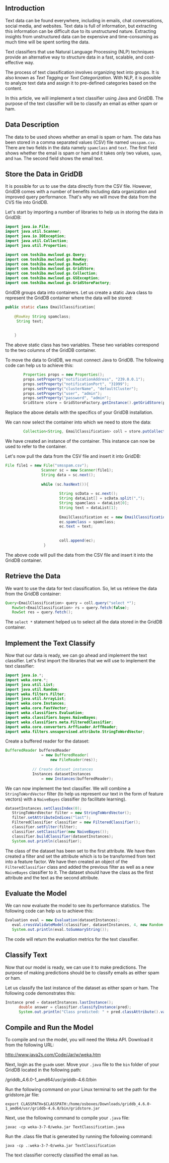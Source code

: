 ## Introduction

Text data can be found everywhere, including in emails, chat conversations, social media, and websites. Text data is full of information, but extracting this information can be difficult due to its unstructured nature. Extracting insights from unstructured data can  be expensive and time-consuming as much time will be spent sorting the data. 

Text classifiers that use Natural Language Processing (NLP) techniques provide an alternative way to structure data in a fast, scalable, and cost-effective way. 

The process of text classification involves organizing text into groups. It is also known as *Text Tagging* or *Text Categorization*. With NLP, it is possible to analyze text data and assign it to pre-defined categories based on the content. 

In this article, we will implement a text classifier using Java and GridDB. The purpose of the text classifier will be to classify an email as either spam or ham. 

## Data Description

The data to be used shows whether an email is spam or ham. The data has been stored in a comma separated values (CSV) file named `smsspam.csv`. There are two fields in the data namely `spamclass` and `text`. The first field shows whether the email is spam or ham and it takes only two values, `spam`, and `ham`. The second field shows the email text. 

## Store the Data in GridDB

It is possible for us to use the data directly from the CSV file. However, GridDB comes with a number of benefits including data organization and improved query performance. That's why we will move the data from the CVS file into GridDB. 

Let's start by importing a number of libraries to help us in storing the data in GridDB:

```java
import java.io.File;
import java.util.Scanner;
import java.io.IOException;
import java.util.Collection;
import java.util.Properties;

import com.toshiba.mwcloud.gs.Query;
import com.toshiba.mwcloud.gs.RowKey;
import com.toshiba.mwcloud.gs.RowSet;
import com.toshiba.mwcloud.gs.GridStore;
import com.toshiba.mwcloud.gs.Collection;
import com.toshiba.mwcloud.gs.GSException;
import com.toshiba.mwcloud.gs.GridStoreFactory;
```

GridDB groups data into containers. Let us create a static Java class to represent the GridDB container where the data will be stored:

```java
public static class EmailClassification{
    
    @RowKey String spamclass;
     String text;
      
    
    }
```

The above static class has two variables. These two variables correspond to the two columns of the GridDB container. 

To move the data to GridDB, we must connect Java to GridDB. The following code can help us to achieve this:

```java
        Properties props = new Properties();
        props.setProperty("notificationAddress", "239.0.0.1");
        props.setProperty("notificationPort", "31999");
        props.setProperty("clusterName", "defaultCluster");
        props.setProperty("user", "admin");
        props.setProperty("password", "admin");
        GridStore store = GridStoreFactory.getInstance().getGridStore(props);
```

Replace the above details with the specifics of your GridDB installation. 

We can now select the container into which we need to store the data:

```java
        Collection<String, EmailClassification> coll = store.putCollection("col01", EmailClassification.class);
```

We have created an instance of the container. This instance can now be used to refer to the container. 

Let's now pull the data from the CSV file and insert it into GridDB:

```java
File file1 = new File("smsspam.csv");
                Scanner sc = new Scanner(file1);
                String data = sc.next();
 
                while (sc.hasNext()){
                    
                        String scData = sc.next();
                        String dataList[] = scData.split(",");
                        String spamclass = dataList[0];
                        String text = dataList[1];
                        
                        EmailClassification ec = new EmailClassification();
                        ec.spamclass = spamclass;
                        ec.text = text;
                                                
                                               
                        coll.append(ec);
                 }
```

The above code will pull the data from the CSV file and insert it into the GridDB container. 

## Retrieve the Data

We want to use the data for text classification. So, let us retrieve the data from the GridDB container:

```java
Query<EmailClassification> query = coll.query("select *");
   RowSet<EmailClassification> rs = query.fetch(false);
   RowSet res = query.fetch();
```

The `select *` statement helped us to select all the data stored in the GridDB container. 

## Implement the Text  Classify

Now that our data is ready, we can go ahead and implement the text classifier. Let's first import the libraries that we will use to implement the text classifier:

```java
import java.io.*;
import weka.core.*;
import java.util.List;
import java.util.Random;
import weka.filters.Filter;
import java.util.ArrayList;
import weka.core.Instances;
import weka.core.FastVector;
import weka.classifiers.Evaluation;
import weka.classifiers.bayes.NaiveBayes;
import weka.classifiers.meta.FilteredClassifier;
import weka.core.converters.ArffLoader.ArffReader;
import weka.filters.unsupervised.attribute.StringToWordVector;
```

Create a buffered reader for the dataset:

```java
BufferedReader bufferedReader
                = new BufferedReader(
                    new FileReader(res));
 
            // Create dataset instances
            Instances datasetInstances
                = new Instances(bufferedReader);
 ```

We can now implement the text classifier. We will combine a `StringToWordVector` filter (to help us represent our text in the form of feature vectors) with a `NaiveBayes` classifier (to facilitate learning). 

```java
datasetInstances.setClassIndex(0);
   StringToWordVector filter = new StringToWordVector();
   filter.setAttributeIndices("last");
   FilteredClassifier classifier = new FilteredClassifier();
   classifier.setFilter(filter);
   classifier.setClassifier(new NaiveBayes());
   classifier.buildClassifier(datasetInstances);
   System.out.println(classifier);
```
 
The class of the dataset has been set to the first attribute. We have then created a filter and set the attribute which is to be transformed from text into a feature factor. We have then created an object of the `FilteredClassifier` class and added the previous filter as well as a new `NaiveBayes` classifier to it. 
The dataset should have the class as the first attribute and the text as the second attribute. 

## Evaluate the Model

We can now evaluate the model to see its performance statistics. The following code can help us to achieve this:

```java
Evaluation eval = new Evaluation(datasetInstances);
   eval.crossValidateModel(classifier, datasetInstances, 4, new Random(1));
   System.out.println(eval.toSummaryString());
```

The code will return the evaluation metrics for the text classifier. 

## Classify Text

Now that our model is ready, we can use it to make predictions. The purpose of making predictions should be to classify emails as either spam or ham. 

Let us classify the last instance of the dataset as either spam or ham. The following code demonstrates this:

```java
Instance pred = datasetInstances.lastInstance();
      double answer = classifier.classifyInstance(pred);
      System.out.println("Class predicted: " + pred.classAttribute().value((int) answer));
```

## Compile and Run the Model

To compile and run the model, you will need the Weka API. Download it from the following URL:

http://www.java2s.com/Code/Jar/w/weka.htm

Next, login as the `gsadm` user. Move your `.java` file to the `bin` folder of your GridDB located in the following path:

/griddb_4.6.0-1_amd64/usr/griddb-4.6.0/bin

Run the following command on your Linux terminal to set the path for the gridstore.jar file:

```
export CLASSPATH=$CLASSPATH:/home/osboxes/Downloads/griddb_4.6.0-1_amd64/usr/griddb-4.6.0/bin/gridstore.jar
```

Next, use the following command to compile your `.java` file:

```
javac -cp weka-3-7-0/weka.jar TextClassification.java
```

Run the .class file that is generated by running the following command:

```
java -cp .:weka-3-7-0/weka.jar TextClassification
```

The text classifier correctly classified the email as `ham`.  
















